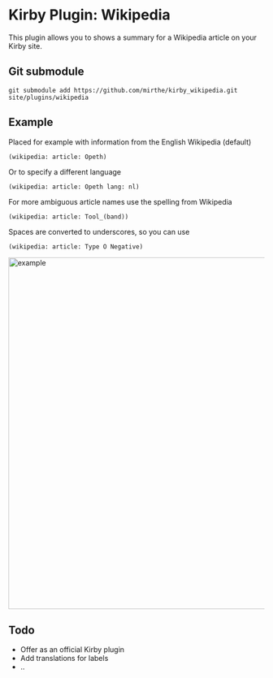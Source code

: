 # Kirby Plugin: Wikipedia

This plugin allows you to shows a summary for a Wikipedia article on your Kirby site.

## Git submodule

```
git submodule add https://github.com/mirthe/kirby_wikipedia.git site/plugins/wikipedia
```
       
## Example

Placed for example with information from the English Wikipedia (default)

    (wikipedia: article: Opeth)

Or to specify a different language

    (wikipedia: article: Opeth lang: nl)

For more ambiguous article names use the spelling from Wikipedia

    (wikipedia: article: Tool_(band))

Spaces are converted to underscores, so you can use

    (wikipedia: article: Type O Negative)

<img width="693" alt="example" src="https://github.com/mirthe/kirby_wikipedia/assets/2444173/94f2da06-99ea-4bfd-97f8-891595605193">    

## Todo

- Offer as an official Kirby plugin
- Add translations for labels
- ..
